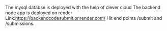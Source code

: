 The mysql databse is deployed with the help of clever cloud
The backend node app is deployed on render Link:https://backendcodesubmit.onrender.com/
Hit end points /submit and /submissions.
